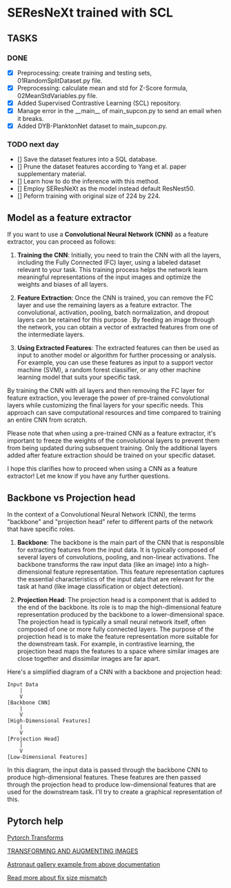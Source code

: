 # SEResNeXt trained with SCL

## TASKS

### DONE
- [x] Preprocessing: create training and testing sets, 01RandomSplitDataset.py file.
- [x] Preprocessing: calculate mean and std for Z-Score formula, 02MeanStdVariables.py file.
- [x] Added Supervised Contrastive Learning (SCL) repository.
- [x] Manage error in the \_\_main\_\_ of main_supcon.py to send an email when it breaks.
- [x] Added DYB-PlanktonNet dataset to main_supcon.py.
	
### TODO next day
- [] Save the dataset features into a SQL database.
- [] Prune the dataset features according to Yang et al. paper supplementary material.
- [] Learn how to do the inference with this method.
- [] Employ SEResNeXt as the model instead default ResNest50.
- [] Peform training with original size of 224 by 224.

## Model as a feature extractor

If you want to use a **Convolutional Neural Network (CNN)** as a feature extractor, you can proceed as follows:

1. **Training the CNN**: Initially, you need to train the CNN with all the layers, including the Fully Connected (FC) layer, using a labeled dataset relevant to your task. This training process helps the network learn meaningful representations of the input images and optimize the weights and biases of all layers.

2. **Feature Extraction**: Once the CNN is trained, you can remove the FC layer and use the remaining layers as a feature extractor. The convolutional, activation, pooling, batch normalization, and dropout layers can be retained for this purpose . By feeding an image through the network, you can obtain a vector of extracted features from one of the intermediate layers.

3. **Using Extracted Features**: The extracted features can then be used as input to another model or algorithm for further processing or analysis. For example, you can use these features as input to a support vector machine (SVM), a random forest classifier, or any other machine learning model that suits your specific task.

By training the CNN with all layers and then removing the FC layer for feature extraction, you leverage the power of pre-trained convolutional layers while customizing the final layers for your specific needs. This approach can save computational resources and time compared to training an entire CNN from scratch.

Please note that when using a pre-trained CNN as a feature extractor, it's important to freeze the weights of the convolutional layers to prevent them from being updated during subsequent training. Only the additional layers added after feature extraction should be trained on your specific dataset.

I hope this clarifies how to proceed when using a CNN as a feature extractor! Let me know if you have any further questions.

## Backbone vs Projection head

In the context of a Convolutional Neural Network (CNN), the terms "backbone" and "projection head" refer to different parts of the network that have specific roles.

1. **Backbone**: The backbone is the main part of the CNN that is responsible for extracting features from the input data. It is typically composed of several layers of convolutions, pooling, and non-linear activations. The backbone transforms the raw input data (like an image) into a high-dimensional feature representation. This feature representation captures the essential characteristics of the input data that are relevant for the task at hand (like image classification or object detection).

2. **Projection Head**: The projection head is a component that is added to the end of the backbone. Its role is to map the high-dimensional feature representation produced by the backbone to a lower-dimensional space. The projection head is typically a small neural network itself, often composed of one or more fully connected layers. The purpose of the projection head is to make the feature representation more suitable for the downstream task. For example, in contrastive learning, the projection head maps the features to a space where similar images are close together and dissimilar images are far apart.

Here's a simplified diagram of a CNN with a backbone and projection head:

```
Input Data
    |
    V
[Backbone CNN]
    |
    V
[High-Dimensional Features]
    |
    V
[Projection Head]
    |
    V
[Low-Dimensional Features]
```

In this diagram, the input data is passed through the backbone CNN to produce high-dimensional features. These features are then passed through the projection head to produce low-dimensional features that are used for the downstream task. I'll try to create a graphical representation of this.

## Pytorch help

[Pytorch Transforms](https://pytorch.org/vision/main/auto_examples/transforms/plot_transforms_illustrations.html)

[TRANSFORMING AND AUGMENTING IMAGES](https://pytorch.org/vision/main/transforms.html)

[Astronaut gallery example from above documentation](https://github.com/pytorch/vision/tree/main/gallery/)

[Read more about fix size mismatch](https://discuss.pytorch.org/t/how-to-fix-size-mismatch-pretrained-model-for-large-input-image-sizes/144025/2)